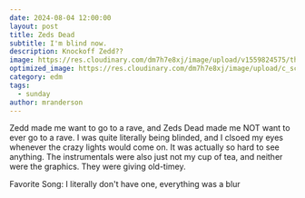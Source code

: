 ```yaml
---
date: 2024-08-04 12:00:00
layout: post
title: Zeds Dead
subtitle: I'm blind now.
description: Knockoff Zedd??
image: https://res.cloudinary.com/dm7h7e8xj/image/upload/v1559824575/theme14_gi2ypv.jpg
optimized_image: https://res.cloudinary.com/dm7h7e8xj/image/upload/c_scale,w_380/v1559824575/theme14_gi2ypv.jpg
category: edm
tags:
  - sunday
author: mranderson
---
```


Zedd made me want to go to a rave, and Zeds Dead made me NOT want to ever go to a rave. I was quite literally being blinded, and I clsoed my eyes whenever the crazy lights would come on. It was actually so hard to see anything. The instrumentals were also just not my cup of tea, and neither were the graphics. They were giving old-timey.

Favorite Song: I literally don't have one, everything was a blur